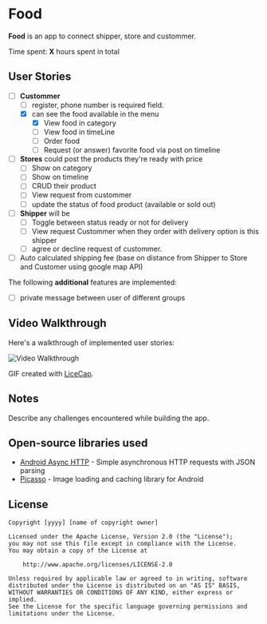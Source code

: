 # Food

**Food** is an app to connect shipper, store and custommer.

Time spent: **X** hours spent in total

## User Stories


* [ ] **Custommer** 
	* [ ] register, phone number is required field.
	* [x] can see the food available in the menu
		* [x] View food in category
 		* [ ] View food in timeLine
 		* [ ] Order food
 		* [ ] Request (or answer) favorite food via post on timeline
* [ ] **Stores** could post the products they're ready with price
 	* [ ] Show on category
 	* [ ] Show on timeline
 	* [ ] CRUD their product
 	* [ ] View request from custommer
 	* [ ] update the status of food product (available or sold out)
* [ ] **Shipper** will be
	* [ ] Toggle between status ready or not for delivery
	* [ ] View request Custommer when they order with delivery option is this shipper
	* [ ] agree or decline request of custommer.
* [ ] Auto calculated shipping fee (base on distance from Shipper to Store and Customer 	  using google map API)
	
The following **additional** features are implemented:
* [ ] private message between user of different groups

## Video Walkthrough

Here's a walkthrough of implemented user stories:

<img src='http://i.imgur.com/link/to/your/gif/file.gif' title='Video Walkthrough' width='' alt='Video Walkthrough' />

GIF created with [LiceCap](http://www.cockos.com/licecap/).

## Notes

Describe any challenges encountered while building the app.

## Open-source libraries used

- [Android Async HTTP](https://github.com/loopj/android-async-http) - Simple asynchronous HTTP requests with JSON parsing
- [Picasso](http://square.github.io/picasso/) - Image loading and caching library for Android

## License

    Copyright [yyyy] [name of copyright owner]

    Licensed under the Apache License, Version 2.0 (the "License");
    you may not use this file except in compliance with the License.
    You may obtain a copy of the License at

        http://www.apache.org/licenses/LICENSE-2.0

    Unless required by applicable law or agreed to in writing, software
    distributed under the License is distributed on an "AS IS" BASIS,
    WITHOUT WARRANTIES OR CONDITIONS OF ANY KIND, either express or implied.
    See the License for the specific language governing permissions and
    limitations under the License.
